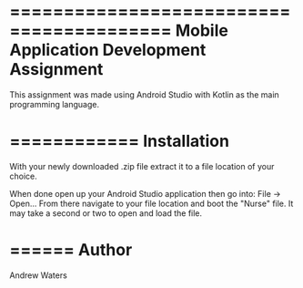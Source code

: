 =========================================
Mobile Application Development Assignment
=========================================

This assignment was made using Android Studio with Kotlin as the main
programming language.

============
Installation
============

With your newly downloaded .zip file extract it to a file location of your
choice.

When done open up your Android Studio application then go into:
File -> Open...
From there navigate to your file location and boot the "Nurse" file.
It may take a second or two to open and load the file.

======
Author
======

Andrew Waters

